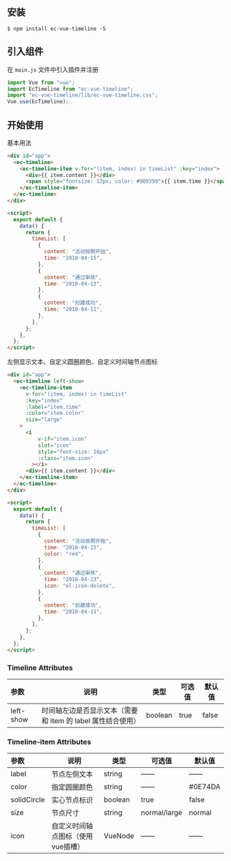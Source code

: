 ## 安装

```
$ npm install ec-vue-timeline -S
```

## 引入组件

在 `main.js` 文件中引入插件并注册

```js
import Vue from "vue";
import EcTimeline from "ec-vue-timeline";
import "ec-vue-timeline/lib/ec-vue-timeline.css";
Vue.use(EcTimeline);
```

## 开始使用

基本用法

```html
<div id="app">
  <ec-timeline>
    <ec-timeline-item v-for="(item, index) in timeList" :key="index">
      <div>{{ item.content }}</div>
      <span style="fontsize: 12px; color: #909399">{{ item.time }}</span>
    </ec-timeline-item>
  </ec-timeline>
</div>

<script>
  export default {
    data() {
      return {
        timeList: [
          {
            content: "活动按期开始",
            time: "2018-04-15",
          },
          {
            content: "通过审核",
            time: "2018-04-13",
          },
          {
            content: "创建成功",
            time: "2018-04-11",
          },
        ],
      };
    },
  };
</script>
```

左侧显示文本、自定义圆圈颜色、自定义时间轴节点图标

```html
<div id="app">
  <ec-timeline left-show>
    <ec-timeline-item
      v-for="(item, index) in timeList"
      :key="index"
      :label="item.time"
      :color="item.color"
      size="large"
    >
      <i
          v-if="item.icon"
          slot="icon"
          style="font-size: 16px"
          :class="item.icon"
        ></i>
      <div>{{ item.content }}</div>
    </ec-timeline-item>
  </ec-timeline>
</div>

<script>
  export default {
    data() {
      return {
        timeList: [
          {
            content: "活动按期开始",
            time: "2018-04-15",
            color: "red",
          },
          {
            content: "通过审核",
            time: "2018-04-13",
            icon: "el-icon-delete",
          },
          {
            content: "创建成功",
            time: "2018-04-11",
          },
        ],
      };
    },
  };
</script>
```

### Timeline Attributes

| 参数        | 说明                                   | 类型      | 可选值  | 默认值   |
|:--------- | ------------------------------------ | ------- | ---- | ----- |
| left-show | 时间轴左边是否显示文本（需要和 item 的 label 属性结合使用） | boolean | true | false |

### Timeline-item Attributes

| 参数          | 说明                 | 类型      | 可选值          | 默认值     |
|:----------- | ------------------ | ------- | ------------ | ------- |
| label       | 节点左侧文本             | string  | ——           | ——      |
| color       | 指定圆圈颜色             | string  | ——           | #0E74DA |
| solidCircle | 实心节点标识             | boolean | true         | false   |
| size        | 节点尺寸               | string  | normal/large | normal  |
| icon        | 自定义时间轴点图标（使用vue插槽） | VueNode | ——           | ——      |

